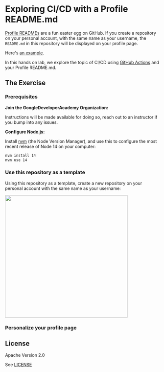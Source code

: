# Exploring CI/CD with a Profile README.md

[Profile READMEs](https://docs.github.com/en/github/setting-up-and-managing-your-github-profile/managing-your-profile-readme) are a fun easter egg on GitHub. If you create a
repository on your personal account, with the same name as your username,
the `README.md` in this repository will be displayed on your profile page.

Here's [an example](https://github.com/bcoe/bcoe).

In this hands on lab, we explore the topic of CI/CD using
[GitHub Actions](https://docs.github.com/en/actions) and your Profile README.md.

## The Exercise

### Prerequisites

**Join the GoogleDeveloperAcademy Organization:**

Instructions will be made available for doing so, reach out to an instructor
if you bump into any issues.

**Configure Node.js:**

Install [nvm](https://github.com/nvm-sh/nvm#installing-and-updating)
(the Node Version Manager), and use this to configure the most recent release
of Node 14 on your computer:

```bash
nvm install 14
nvm use 14
```

### Use this repository as a template

Using this repository as a template, create a new repository on your personal
account with the same name as your username:

 <img width="400" src="https://raw.githubusercontent.com/GoogleDeveloperAcademy/profile-readme-template/images/template.png">

### Personalize your profile page

## License

Apache Version 2.0

See [LICENSE](https://github.com/googleapis/nodejs-secret-manager/blob/master/LICENSE)
